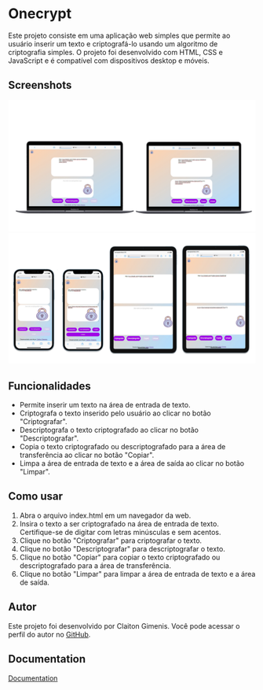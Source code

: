 # Onecrypt

Este projeto consiste em uma aplicação web simples que permite ao usuário inserir um texto e criptografá-lo usando um algoritmo de criptografia simples. O projeto foi desenvolvido com HTML, CSS e JavaScript e é compatível com dispositivos desktop e móveis.

## Screenshots  
![App Screenshot](./assets/screenshot1.png)  
![App Screenshot](./assets/screenshot2.png)

## Funcionalidades
- Permite inserir um texto na área de entrada de texto.
- Criptografa o texto inserido pelo usuário ao clicar no botão "Criptografar".
- Descriptografa o texto criptografado ao clicar no botão "Descriptografar".
- Copia o texto criptografado ou descriptografado para a área de transferência ao clicar no botão "Copiar".
- Limpa a área de entrada de texto e a área de saída ao clicar no botão "Limpar".

## Como usar
1. Abra o arquivo index.html em um navegador da web.
2. Insira o texto a ser criptografado na área de entrada de texto. Certifique-se de digitar com letras minúsculas e sem acentos.
3. Clique no botão "Criptografar" para criptografar o texto.
4. Clique no botão "Descriptografar" para descriptografar o texto.
5. Clique no botão "Copiar" para copiar o texto criptografado ou descriptografado para a área de transferência.
6. Clique no botão "Limpar" para limpar a área de entrada de texto e a área de saída.

## Autor
Este projeto foi desenvolvido por Claiton Gimenis. Você pode acessar o perfil do autor no [GitHub](https://github.com/kkgi2021).

## Documentation  
[Documentation](doc.md)  
                 